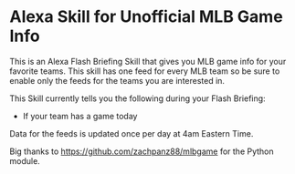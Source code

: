 # Alexa Skill for Unofficial MLB Game Info
This is an Alexa Flash Briefing Skill that gives you MLB game info for your favorite teams.  This skill has one feed for every MLB team so be sure to enable only the feeds for the teams you are interested in.  

This Skill currently tells you the following during your Flash Briefing:
* If your team has a game today

Data for the feeds is updated once per day at 4am Eastern Time.

Big thanks to https://github.com/zachpanz88/mlbgame for the Python module.

